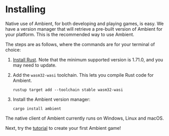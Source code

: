 # Installing

Native use of Ambient, for both developing and playing games, is easy. We have a version manager that
will retrieve a pre-built version of Ambient for your platform. This is the recommended way to use Ambient.

The steps are as follows, where the commands are for your terminal of choice:

1.  [Install Rust](https://www.rust-lang.org/). Note that the minimum supported version is 1.71.0, and you may need to update.
2.  Add the `wasm32-wasi` toolchain. This lets you compile Rust code for Ambient.

        rustup target add --toolchain stable wasm32-wasi

3.  Install the Ambient version manager:

        cargo install ambient

The native client of Ambient currently runs on Windows, Linux and macOS.

Next, try the [tutorial](../tutorials/game/0_intro.md) to create your first Ambient game!
